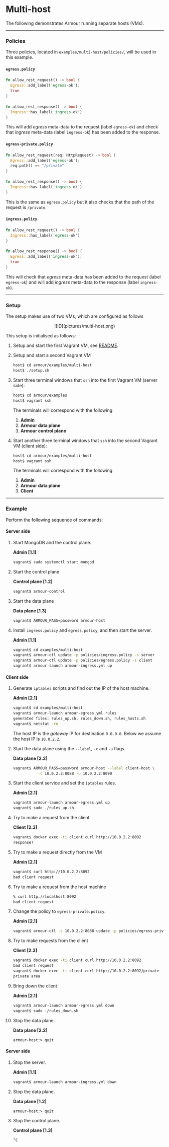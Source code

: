 Multi-host
==========

The following demonstrates Armour running separate hosts (VMs).

---

### Policies

Three policies, located in `examples/multi-host/policies/`, will be used in this example.

#### `egress.policy`

```rust
fn allow_rest_request() -> bool {
  Egress::add_label('egress-ok');
  true
}

fn allow_rest_response() -> bool {
  Ingress::has_label('ingress-ok')
}
```

This will add *egress* meta-data to the request (label `egress-ok`) and check that *ingress* meta-data (label `ingress-ok`) has been added to the response.

#### `egress-private.policy`

```rust
fn allow_rest_request(req: HttpRequest) -> bool {
  Egress::add_label('egress-ok');
  req.path() == "/private"
}

fn allow_rest_response() -> bool {
  Ingress::has_label('ingress-ok')
}
```

This is the same as `egress.policy` but it also checks that the path of the request is `/private`.

#### `ingress.policy`

```rust
fn allow_rest_request() -> bool {
  Ingress::has_label('egress-ok')
}

fn allow_rest_response() -> bool {
  Egress::add_label('ingress-ok');
  true
}
```

This will check that *egress* meta-data has been added to the request (label `egress-ok`) and will add *ingress* meta-data to the response (label `ingress-ok`).

---

### Setup

The setup makes use of two VMs, which are configured as follows
<center>
![ID](pictures/multi-host.png)
</center>

This setup is initialised as follows:

1. Setup and start the first Vagrant VM, see [README](../README.md).
1. Setup and start a second Vagrant VM

	```sh
	host$ cd armour/examples/multi-host
	host$ ./setup.sh
	```

1. Start three terminal windows that `ssh` into the first Vagrant VM (server side):

   ```sh
   host$ cd armour/examples
   host$ vagrant ssh
   ```

	The terminals will correspond with the following
	
   1. **Admin**
   1. **Armour data plane**
   1. **Armour control plane**  

1. Start another three terminal windows that `ssh` into the second Vagrant VM (client side):

   ```sh
   host$ cd armour/examples/multi-host
   host$ vagrant ssh
   ```

	The terminals will correspond with the following

   1. **Admin**  
   1. **Armour data plane**  
   1. **Client**

---

### Example

Perform the following sequence of commands:

#### Server side

1. Start MongoDB and the control plane.
	
	**Admin [1.1]**
	
	```sh
   vagrant$ sudo systemctl start mongod
	```

1. Start the control plane

	**Control plane [1.2]**

	```sh
	vagrant$ armour-control
	```

1. Start the data plane

	**Data plane [1.3]**

	```sh
	vagrant$ ARMOUR_PASS=password armour-host
	```

1. Install `ingress.policy` and `egress.policy`, and then start the server.
	
	**Admin [1.1]**
	
	```sh
	vagrant$ cd examples/multi-host
	vagrant$ armour-ctl update -p policies/ingress.policy -s server
	vagrant$ armour-ctl update -p policies/egress.policy -s client
	vagrant$ armour-launch armour-ingress.yml up
	```

#### Client side

1. Generate `iptables` scripts and find out the IP of the host machine.
	
	**Admin [2.1]**
	
	```sh
   vagrant$ cd examples/multi-host
   vagrant$ armour-launch armour-egress.yml rules
   generated files: rules_up.sh, rules_down.sh, rules_hosts.sh
	vagrant$ netstat -rn
	```
	
	The host IP is the *gateway* IP for destination `0.0.0.0`. Below we assume the host IP is `10.0.2.2`.

1. Start the data plane using the `--label`, `-c` and `-u` flags.

	**Data plane [2.2]**

	```sh
	vagrant$ ARMOUR_PASS=password armour-host --label client-host \
	           -c 10.0.2.2:8088 -u 10.0.2.2:8090
	```
	
1. Start the client service and set the `iptables` rules.
	
	**Admin [2.1]**
	
	```sh
	vagrant$ armour-launch armour-egress.yml up
	vagrant$ sudo ./rules_up.sh
	```

1. Try to make a request from the client

	**Client [2.3]**

	```sh
	vagrant$ docker exec -ti client curl http://10.0.2.2:8092
	response!
	```
	
1. Try to make a request directly from the VM

	**Admin [2.1]**

	```sh
	vagrant$ curl http://10.0.2.2:8092
	bad client request
	```

1. Try to make a request from the host machine

	```sh
	% curl http://localhost:8092
	bad client request
	```

1. Change the policy to `egress-private.policy`.

	**Admin [2.1]**

	```sh
	vagrant$ armour-ctl -c 10.0.2.2:8088 update -p policies/egress-private.policy -s client
	```

1. Try to make requests from the client

	**Client [2.3]**

	```sh
	vagrant$ docker exec -ti client curl http://10.0.2.2:8092
	bad client request
	vagrant$ docker exec -ti client curl http://10.0.2.2:8092/private
	private area
	```
	
1. Bring down the client

	**Admin [2.1]**

	```sh
	vagrant$ armour-launch armour-egress.yml down
	vagrant$ sudo ./rules_down.sh
	```

1. Stop the data plane.

	**Data plane [2.2]**

	```
	armour-host:> quit
	```

#### Server side

1. Stop the server.
	
	**Admin [1.1]**
	
	```sh
   vagrant$ armour-launch armour-ingress.yml down
	```

1. Stop the data plane.

	**Data plane [1.2]**

	```
	armour-host:> quit
	```

1. Stop the control plane.

	**Control plane [1.3]**

	```
	^C
	```
